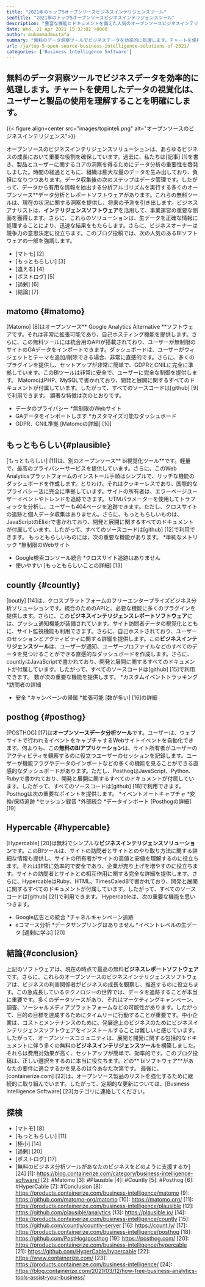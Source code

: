 ```yaml
---
title: "2021年のトップ5オープンソースビジネスインテリジェンスツール" 
seoTitle: "2021年のトップ5オープンソースビジネスインテリジェンスツール" 
description: "豊富な機能とドキュメントを備えた人気のオープンソースビジネスインテリジェンスツールのリストを以下に示します。これらは、マトモ、もっともらしい、数え切れないほどです。" 
date: Wed, 21 Apr 2021 15:32:02 +0000
author: muhammadmustafa
summary: "無料のデータ洞察ツールでビジネスデータを効率的に処理します。チャートを使用したデータの視覚化は、ユーザーと製品の使用を理解することを明確にします。" 
url: /ja/top-5-open-source-business-intelligence-solutions-of-2021/
categories: ['Business Intelligence Software']
---
```


## 無料のデータ洞察ツールでビジネスデータを効率的に処理します。チャートを使用したデータの視覚化は、ユーザーと製品の使用を理解することを明確にします。

{{< figure align=center src="images/topinteli.png" alt="オープンソースのビジネスインテリジェンス">}}

オープンソースのビジネスインテリジェンスソリューションは、あらゆるビジネスの成長において重要な役割を確保しています。過去に、私たちは[記事] [1]を書き、製品とユーザーに関するコアの洞察を得るためにデータ分析の重要性を啓発しました。時間の経過とともに、組織は膨大な量のデータを生み出しており、負担になりつつあります。データ収集後の次のステップはデータ管理です。したがって、データから有用な情報を抽出する分析アルゴリズムを実行する多くのオープンソース**データ分析とレポートソフトウェアがあります。これらの無料ツールは、現在の状況に関する洞察を提供し、将来の予測を引き出します。ビジネスアナリストは、**インテリジェンスソフトウェア**を活用して、事業運営の重要な側面を獲得します。さらに、これらのソリューションは、生データを正確な情報に処理することにより、迅速な結果をもたらします。さらに、ビジネスオーナーは競争力の意思決定に役立ちます。このブログ投稿では、次の人気のあるBIソフトウェアの一部を強調します。
  * [マトモ] [2]
  * [もっともらしい] [3]
  * [違える] [4]
  * [ポストログ] [5]
  * [過剰] [6]
  * [結論] [7]

## matomo {#matomo}
[Matomo] [8]はオープンソース** Google Analytics Alternative **ソフトウェアです。それは非常に拡張可能であり、自己ホスティング機能を提供します。さらに、この無料ツールには統合用のAPIが搭載されており、ユーザーが無制限のサイトのGAデータをインポートできます。ダッシュボードは、ユーザーがウィジェットとテーマを追加/削除できる場合、非常に直感的です。さらに、多くのプラグインを提供し、セットアップが非常に簡単で、GDPRとCNILに完全に準拠しています。このBIツールは非常に安全で、ユーザーに完全な制御を提供します。 MatomoはPHP、MySQLで書かれており、開発と展開に関するすべてのドキュメントが付属しています。したがって、すべてのソースコードは[github] [9]で利用できます。
顕著な特徴は次のとおりです。
  * データのプライバシー
  *無制限のWebサイト
  * GAデータをインポートします
  *カスタマイズ可能なダッシュボード
  * GDPR、CNIL準拠
[Matomoの詳細] [10]

## もっともらしい{#plausible}
[もっともらしい] [11]は、別のオープンソース** bi視覚化ツール**です。軽量で、最高のプライバシーサービスを提供しています。さらに、このWeb Analyticsプラットフォームのインストール手順はシンプルで、リッチな機能のダッシュボードを作成します。とりわけ、それはクッキーレスであり、国際的なプライバシー法に完全に準拠しています。サイトの所有者は、エラーページユーザーイベントやトレンドを追跡できます。 UTMパラメーターを使用してトラフィックを分析し、ユーザーも404ページを追跡できます。ただし、クロスサイトの追跡と個人データ収集はありません。さらに、もっともらしいものは、JavaScriptのElixirで書かれており、開発と展開に関するすべてのドキュメントが付属しています。したがって、すべてのソースコードは[github] [12]で利用できます。
もっともらしいものには、次の重要な機能があります。
  *単純なメトリック
  *無制限のWebサイト
  * Google検索コンソール統合
  *クロスサイト追跡はありません
  * 使いやすい
[もっともらしいことの詳細] [13]

## countly {#countly}
[boutly] [14]は、クロスプラットフォームのフリーエンタープライズビジネス分析ソリューションです。統合のためのAPIと、必要な機能に多くのプラグインを提供します。さらに、この**ビジネスインテリジェンスレポートソフトウェア**には、プッシュ通知機能が装備されています。サイト訪問者データの視覚化とともに、サイト監視機能も利用できます。さらに、自己ホストされており、ユーザーのセッションとアクティビティに関する詳細を提供します。この**ビジネスインテリジェンスツール**は、ユーザーが通知、ユーザープロファイルなどのすべてのデータを見つけることができる直感的なダッシュボードを作成します。さらに、countlyはJavaScriptで書かれており、開発と展開に関するすべてのドキュメントが付属しています。したがって、すべてのソースコードは[github] [15]で利用できます。
数が次の重要な機能を提供します。
  *カスタムイベントトラッキング
  *訪問者の詳細
  * 安全
  *キャンペーンの帰属
  *拡張可能
[数が多い] [16]の詳細

## posthog {#posthog}
[POSTHOG] [17]は**オープンソースデータ分析ツール**です。ユーザーは、ウェブサイトで行われるイベントをキャプチャするWebサイトイベントを自動化できます。何よりも、この**無料のBIアプリケーション**は、サイト所有者がユーザーのアクティビティを観察するのに役立つユーザーのセッションを記録します。ユーザーが機能フラグやデータのインポートなどの多くの機能を見ることができる直感的なダッシュボードがあります。ただし、PosthogはJavaScript、Python、Rubyで書かれており、開発と展開に関するすべてのドキュメントが付属しています。したがって、すべてのソースコードは[github] [18]で利用できます。
Posthogは次の重要なポイントを提供します。
  *イベントオートキャプチャ
  *変換/保持追跡
  *セッション録音
  *外部統合
  *データインポート
[Posthogの詳細] [19]

## Hypercable {#hypercable}
[Hypercable] [20]は無料でシンプルな**ビジネスインテリジェンスソリューション**です。このBIツールは、サイトの訪問者とサイトとのやり取り方法に関する詳細な情報も提供し、サイトの所有者がサイトの高値と安値を理解するのに役立ちます。それは非常に効率的で安全であり、企業が売り上げを増やすのに役立ちます。サイトの訪問者とサイトとの相互作用に関する完全な詳細を提供します。さらに、HypercableはRuby、HTML、TimesCaledBで書かれており、開発と展開に関するすべてのドキュメントが付属しています。したがって、すべてのソースコードは[github] [21]で利用できます。
Hypercableは、次の重要な機能を思いつきます。
  * Google広告との統合
  *チャネルキャンペーン追跡
  * eコマース分析
  *データサンプリングはありません
  *イベントレベルの生データ
[過剰に学ぶ] [20]

## 結論{#conclusion}
上記のソフトウェアは、現在の時点で最高の無料**ビジネスレポートソフトウェア**です。さらに、これらのオープンソースのビジネスインテリジェンスソフトウェアは、ビジネスの利害関係者がビジネスの成長を観察し、推進するのに役立ちます。この急成長しているテクノロジーの世界では、データを追跡することが本当に重要です。多くのデータソースがあり、それはマーケティングキャンペーン、調査、ソーシャルメディアプラットフォームなどの可能性があります。したがって、目的の目標を達成するためにタイムリーに行動することが重要です。中小企業は、コストとメンテナンスのために、発展途上のビジネスのためにビジネスインテリジェンスソフトウェアをインストールすることは難しいと感じています。したがって、オープンソースコミュニティは、展開と開発に関する包括的なドキュメントに伴う多くの無料の**ビジネスインテリジェンスツール**を構築しました。それらは費用対効果が高く、セットアップが簡単で、効率的です。このブログ投稿は、正しい選択をするのに本当に役立ちます。どの** biソフトウェア**があなたの要件に適合するかを見るのは今あなた次第です。
最後に、[containerize.com] [22]は、オープンソース製品のリストを強化するために継続的に取り組んでいます。したがって、定期的な更新については、[Business Intelligence Software] [23]カテゴリに連絡してください。

## 探検
  * [マトモ] [8]
  * [もっともらしい] [11]
  * [極小] [14]
  * [過剰] [20]
  * [ポストログ] [17]
  * [無料のビジネス分析ツールがあなたのビジネスをどのように支援するか] [24]
[1]: https://blog.containerize.com/category/business-intelligence-software/
[2]: #Matomo
[3]: #Plausible
[4]: #Countly
[5]: #Posthog
[6]: #HyperCable
[7]: #Conclusion
[8]: https://products.containerize.com/business-intelligence/matomo
[9]: https://github.com/matomo-org/matomo
[10]: https://matomo.org/
[11]: https://products.containerize.com/business-intelligence/plausible
[12]: https://github.com/plausible/analytics
[13]: https://plausible.io/
[14]: https://products.containerize.com/business-intelligence/countly
[15]: https://github.com/countly/countly-server
[16]: https://count.ly/
[17]: https://products.containerize.com/business-intelligence/posthog
[18]: https://github.com/PostHog/posthog
[19]: https://posthog.com/
[20]: https://products.containerize.com/business-intelligence/hypercable
[21]: https://github.com/HyperCable/hypercable
[22]: https://www.containerize.com/
[23]: https://products.containerize.com/business-intelligence/
[24]: https://blog.containerize.com/2021/03/12/how-free-business-analytics-tools-assist-your-business/
